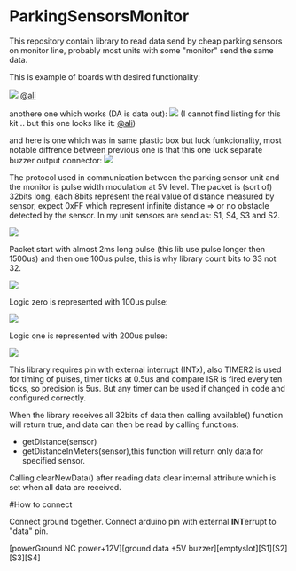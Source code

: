 # ParkingSensorsMonitor

This repository contain library to read data send by cheap parking sensors on monitor line, probably most units with some "monitor" send the same data. 

This is example of boards with desired functionality:

<img src="https://raw.githubusercontent.com/tomaskovacik/ParkingSensorsMonitor/master/pics/20191115_175723.jpg" />
<a href="https://www.aliexpress.com/item/32729131286.html">@ali</a>

anothere one which works (DA is data out):
<img src="https://raw.githubusercontent.com/tomaskovacik/ParkingSensorsMonitor/master/pics/20200525_161259.jpg" />
(I cannot find listing for this kit ..  but this one looks like it: <a href="https://www.aliexpress.com/item/32573184583.html">@ali</A>)

and here is one which was in same plastic box but luck funkcionality, most notable diffrence between previous one is that this one luck separate buzzer output connector:
<img src="https://raw.githubusercontent.com/tomaskovacik/ParkingSensorsMonitor/master/pics/20191115_175726.jpg" />

The protocol used in communication between the parking sensor unit and the monitor is pulse width modulation at 5V level.
The packet is (sort of) 32bits long, each 8bits represent the real value of distance measured by sensor, expect 0xFF which represent infinite distance => or no obstacle detected by the sensor.
In my unit sensors are send as: S1, S4, S3 and S2.

<img src="https://raw.githubusercontent.com/tomaskovacik/ParkingSensorsMonitor/master/pics/pulseview1.png" />

Packet start with almost 2ms long pulse (this lib use pulse longer then 1500us) and then one 100us pulse, this is why library count bits to 33 not 32. 

<img src="https://raw.githubusercontent.com/tomaskovacik/ParkingSensorsMonitor/master/pics/start_pulse.png" />

Logic zero is represented with 100us pulse:

<img src="https://raw.githubusercontent.com/tomaskovacik/ParkingSensorsMonitor/master/pics/100us.png" />

Logic one is represented with 200us pulse:

<img src="https://raw.githubusercontent.com/tomaskovacik/ParkingSensorsMonitor/master/pics/200us.png" />

This library requires pin with external interrupt (INTx), also TIMER2 is used for timing of pulses, timer ticks at 0.5us and compare ISR is fired every ten ticks, so precision is 5us. But any timer can be used if changed in code and configured correctly.

When the library receives all 32bits of data then calling available() function will return true, and data can then be read by calling functions:
 
 - getDistance(sensor)
 - getDistanceInMeters(sensor),this function will return only data for specified sensor.
 
Calling clearNewData() after reading data clear internal attribute which is set when all data are received.

#How to connect

Connect ground together.
Connect arduino pin with external **INT**errupt to "data" pin.

[powerGround NC power+12V][ground data +5V buzzer][emptyslot][S1][S2][S3][S4]
